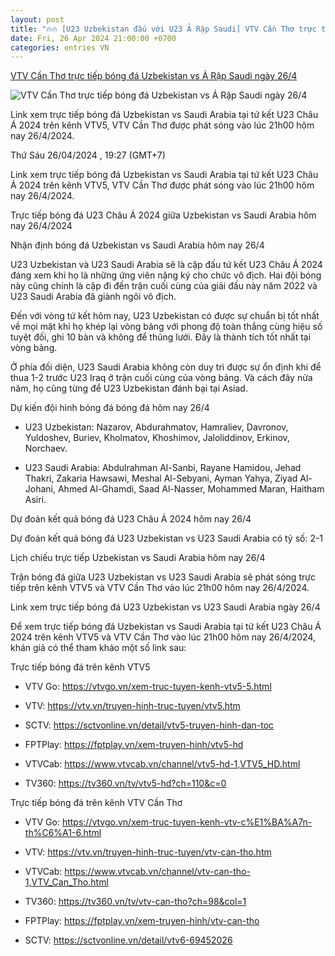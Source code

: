 ```yaml
---
layout: post
title: "🔥🔥 [U23 Uzbekistan đấu với U23 Ả Rập Saudi] VTV Cần Thơ trực tiếp bóng đá Uzbekistan vs Ả Rập Saudi ngày 26/4"
date: Fri, 26 Apr 2024 21:00:00 +0700
categories: entries VN
---
```

[VTV Cần Thơ trực tiếp bóng đá Uzbekistan vs Ả Rập Saudi ngày 26/4](https://nongnghiep.vn/truc-tiep-uzbekistan-vs-saudi-arabia-giai-u23-chau-a-2024-tren-vtv5-hom-nay-26-4-d384228.html)

![VTV Cần Thơ trực tiếp bóng đá Uzbekistan vs Ả Rập Saudi ngày 26/4](https://t.ex-cdn.com/nongnghiep.vn/resize/540x303/files/content/2024/04/26/truc-tiep-bong-da-u23-uzbekistan-vs-saudi-arabia-26-4-184543_304-192706.jpg)

Link xem trực tiếp bóng đá Uzbekistan vs Saudi Arabia tại tứ kết U23 Châu Á 2024 trên kênh VTV5, VTV Cần Thơ được phát sóng vào lúc 21h00 hôm nay 26/4/2024.

Thứ Sáu 26/04/2024 , 19:27 (GMT+7)

Link xem trực tiếp bóng đá Uzbekistan vs Saudi Arabia tại tứ kết U23 Châu Á 2024 trên kênh VTV5, VTV Cần Thơ được phát sóng vào lúc 21h00 hôm nay 26/4/2024.

Trực tiếp bóng đá U23 Châu Á 2024 giữa Uzbekistan vs Saudi Arabia hôm nay 26/4/2024

Nhận định bóng đá Uzbekistan vs Saudi Arabia hôm nay 26/4

U23 Uzbekistan và U23 Saudi Arabia sẽ là cặp đấu tứ kết U23 Châu Á 2024 đáng xem khi họ là những ứng viên nặng ký cho chức vô địch. Hai đội bóng này cũng chính là cặp đi đến trận cuối cùng của giải đấu này năm 2022 và U23 Saudi Arabia đã giành ngôi vô địch.

Đến với vòng tứ kết hôm nay, U23 Uzbekistan có được sự chuẩn bị tốt nhất về mọi mặt khi họ khép lại vòng bảng với phong độ toàn thắng cùng hiệu số tuyệt đối, ghi 10 bàn và không để thủng lưới. Đây là thành tích tốt nhất tại vòng bảng.

Ở phía đối diện, U23 Saudi Arabia không còn duy trì được sự ổn định khi để thua 1-2 trước U23 Iraq ở trận cuối cùng của vòng bảng. Và cách đây nửa năm, họ cũng từng để U23 Uzbekistan đánh bại tại Asiad.

Dự kiến đội hình bóng đá bóng đá hôm nay 26/4

- U23 Uzbekistan: Nazarov, Abdurahmatov, Hamraliev, Davronov, Yuldoshev, Buriev, Kholmatov, Khoshimov, Jaloliddinov, Erkinov, Norchaev.

- U23 Saudi Arabia: Abdulrahman Al-Sanbi, Rayane Hamidou, Jehad Thakri, Zakaria Hawsawi, Meshal Al-Sebyani, Ayman Yahya, Ziyad Al-Johani, Ahmed Al-Ghamdi, Saad Al-Nasser, Mohammed Maran, Haitham Asiri.

Dự đoán kết quả bóng đá U23 Châu Á 2024 hôm nay 26/4

Dự đoán kết quả bóng đá U23 Uzbekistan vs U23 Saudi Arabia có tỷ số: 2-1

Lịch chiếu trực tiếp Uzbekistan vs Saudi Arabia hôm nay 26/4

Trận bóng đá giữa U23 Uzbekistan vs U23 Saudi Arabia sẽ phát sóng trực tiếp trên kênh VTV5 và VTV Cần Thơ vào lúc 21h00 hôm nay 26/4/2024.

Link xem trực tiếp bóng đá U23 Uzbekistan vs U23 Saudi Arabia ngày 26/4

Để xem trực tiếp bóng đá Uzbekistan vs Saudi Arabia tại tứ kết U23 Châu Á 2024 trên kênh VTV5 và VTV Cần Thơ vào lúc 21h00 hôm nay 26/4/2024, khán giả có thể tham khảo một số link sau:

Trực tiếp bóng đá trên kênh VTV5

- VTV Go: https://vtvgo.vn/xem-truc-tuyen-kenh-vtv5-5.html

- VTV: https://vtv.vn/truyen-hinh-truc-tuyen/vtv5.htm

- SCTV: https://sctvonline.vn/detail/vtv5-truyen-hinh-dan-toc

- FPTPlay: https://fptplay.vn/xem-truyen-hinh/vtv5-hd

- VTVCab: https://www.vtvcab.vn/channel/vtv5-hd-1,VTV5_HD.html

- TV360: https://tv360.vn/tv/vtv5-hd?ch=110&c=0

Trực tiếp bóng đá trên kênh VTV Cần Thơ

- VTV Go: https://vtvgo.vn/xem-truc-tuyen-kenh-vtv-c%E1%BA%A7n-th%C6%A1-6.html

- VTV: https://vtv.vn/truyen-hinh-truc-tuyen/vtv-can-tho.htm

- VTVCab: https://www.vtvcab.vn/channel/vtv-can-tho-1,VTV_Can_Tho.html

- TV360: https://tv360.vn/tv/vtv-can-tho?ch=98&col=1

- FPTPlay: https://fptplay.vn/xem-truyen-hinh/vtv-can-tho

- SCTV: https://sctvonline.vn/detail/vtv6-69452026

